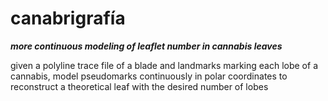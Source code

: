 # canabrigrafía
***more continuous modeling of leaflet number in cannabis leaves***

given a polyline trace file of a blade and landmarks marking each lobe of a cannabis, model pseudomarks continuously in polar coordinates to reconstruct a theoretical leaf with the desired number of lobes
